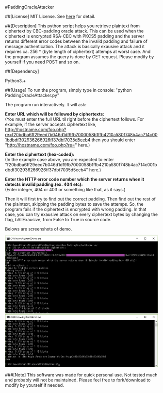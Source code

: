 #PaddingOracleAttacker

##[License]
MIT License. See [here](https://github.com/636F57/CryptoAttackers/blob/master/LICENSE) for detail.

##[Description]
This python script helps you retrieve plaintext from ciphertext by CBC-padding oracle attack. 
This can be used when the ciphertext is encrypted RSA-CBC with PKCS5 padding and the server returns different error codes between the invalid padding and failure of message authentication.
The attack is basically exausive attack and it requires ca. 256 * (byte length of ciphertext) attemps at worst case.
And the program assumes the query is done by GET request. Please modify by yourself if you need POST and so on.

##[Dependency]

Python3.+

##[Usage]
To run the program, simply type in console:
"python PaddingOracleAttacker.py"

The program run interactively. It will ask:  
  
**Enter URL which will be followed by ciphertexts:**    
(You must enter the full URL til right before the ciphertext follows. For example, if the server accepts ciphertext like, 
http://hostname.com/foo.php?re=f20bdba6ff29eed7b046d1df9fb7000058b1ffb4210a580f748b4ac714c001bdbdf302936266926ff37dbf7035d5eeb4
then you should enter "http://hostname.com/foo.php?re=" here.)

**Enter the ciphertext (hex-coded):**  
(In the example case above, you are expected to enter "f20bdba6ff29eed7b046d1df9fb7000058b1ffb4210a580f748b4ac714c001bdbdf302936266926ff37dbf7035d5eeb4" here.)

**Enter the HTTP error code number which the server returns when it detects invalid padding.(ex. 404 etc):**  
(Enter integer, 404 or 403 or something like that, as it says.)


Then it will first try to find out the correct padding. Then find out the rest of the plaintext, skipping the padding bytes to save the attemps. 
So, the program fails if the ciphertext is encrypted with wrong padding. In that case, you can try exausive attack on every ciphertext bytes by changing the flag, bAllExausive, from False to True in source code.  

Belows are screenshots of demo.

![screenshot1](https://github.com/636F57/resource/blob/master/po-example1.png)
![screenshot2](https://github.com/636F57/resource/blob/master/po-example2.png)

###[Note]
This software was made for quick personal use. Not tested much and probably will not be maintained.
Please feel free to fork/download to modify by yourself if needed.

